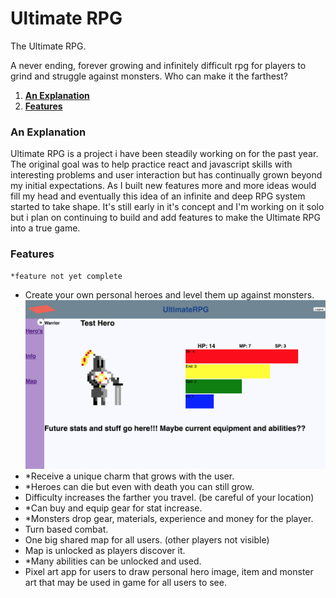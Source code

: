 # __Ultimate RPG__

The Ultimate RPG.

A never ending, forever growing and infinitely difficult rpg for players to grind and struggle against monsters. Who can make it the farthest?

1. **[An Explanation](#An-Explanation)**
2. **[Features](#Features)**

### An Explanation

Ultimate RPG is a project i have been steadily working on for the past year. The original goal was to help practice react and javascript skills with 
interesting problems and user interaction but has continually grown beyond my initial expectations. As I built new features more and more ideas would
fill my head and eventually this idea of an infinite and deep RPG system started to take shape. It's still early in it's concept and I'm working on it
solo but i plan on continuing to build and add features to make the Ultimate RPG into a true game. 

### Features
	*feature not yet complete

* Create your own personal heroes and level them up against monsters.
  ![Screenshot](images/Infopage.png)
* *Receive a unique charm that grows with the user.
* *Heroes can die but even with death you can still grow.
* Difficulty increases the farther you travel. (be careful of your location)
* *Can buy and equip gear for stat increase.
* *Monsters drop gear, materials, experience and money for the player.
* Turn based combat.
* One big shared map for all users. (other players not visible)
* Map is unlocked as players discover it. 
* *Many abilities can be unlocked and used.
* Pixel art app for users to draw personal hero image, item and monster art that may be used in game for all users to see.
